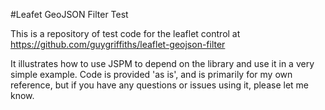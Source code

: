 #Leafet GeoJSON Filter Test

This is a repository of test code for the leaflet control at https://github.com/guygriffiths/leaflet-geojson-filter

It illustrates how to use JSPM to depend on the library and use it in a very simple example.  Code is provided 'as is', and is primarily for my own reference, but if you have any questions or issues using it, please let me know.
